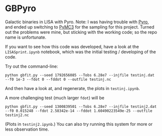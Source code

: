 # GBPyro

Galactic binaries in LISA with Pyro.  Note: I was having trouble with
[Pyro](https://pyro.ai), and ended up switching to [PyMC3](https://docs.pymc.io)
for the sampling for this project.  Turned out the problems were mine, but
sticking with the working code; so the repo name is unfortunate.

If you want to see how this code was developed, have a look at the
`LISASprint.ipynb` notebook, which was the initial testing / developing of the
code.

Try out the command-line:

```shell
python gbfit.py --seed 1792656085 --Tobs 6.28e7 --injfile testinj.dat --f0 1e-3 --fdot 0 --fddot 0 --outfile testinj.nc
```

And then have a look at, and regenerate, the plots in `testinj.ipynb`.

A more challenging test (much larger `fdot`) will be

```shell
python gbfit.py --seed 1300839501 --Tobs 6.28e7 --injfile testinj2.dat --f0 0.015248 --fdot 2.58342e-14 --fddot 1.60490223549e-25 --outfile testinj2.nc
```

(Plots in `testinj2.ipynb`.)  You can also try running this system for more or
less observation time.

